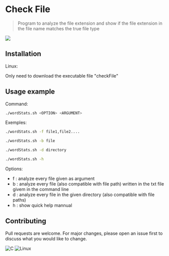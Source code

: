 # Check File

> Program to analyze the file extension and show if the file extension in the file name matches the true file type

![](https://raw.githubusercontent.com/bbarbie/checkFile/main/readmeImages/print.jpg)

## Installation

Linux:

Only need to download the executable file "checkFile"


## Usage example

Command:

```sh
./wordStats.sh <OPTION> <ARGUMENT>
```

Exemples:

```sh
./wordStats.sh -f file1,file2....
```

```sh
./wordStats.sh -b file
```

```sh
./wordStats.sh -d directory
```

```sh
./wordStats.sh -h
```


Options:
+ f : analyze every file given as argument 
+ b : analyze every file (also compatible with file path) written in the txt file givem in the command line
+ d : analyze every file in the given directory (also compatible with file paths)
+ h : show quick help mannual

## Contributing

Pull requests are welcome. For major changes, please open an issue first to discuss what you would like to change.

![C](https://img.shields.io/badge/C-00599C?style=for-the-badge&logo=c&logoColor=white)
![Linux](https://img.shields.io/badge/Linux-FCC624?style=for-the-badge&logo=linux&logoColor=black)
